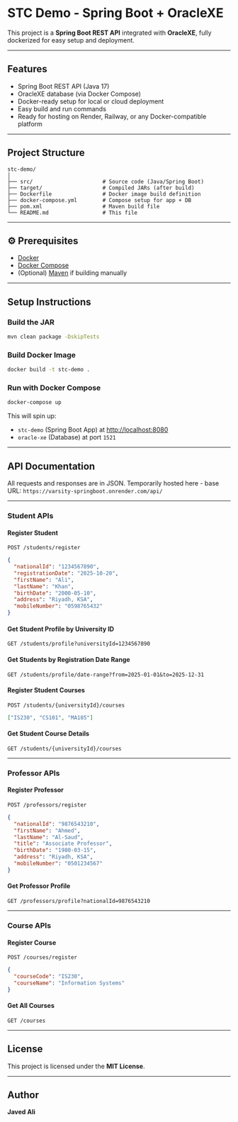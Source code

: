 # STC Demo - Spring Boot + OracleXE 

This project is a **Spring Boot REST API** integrated with **OracleXE**, fully dockerized for easy setup and deployment.

---

## Features

- Spring Boot REST API (Java 17)
- OracleXE database (via Docker Compose)
- Docker-ready setup for local or cloud deployment
- Easy build and run commands
- Ready for hosting on Render, Railway, or any Docker-compatible platform

---

## Project Structure

```
stc-demo/
│
├── src/                      # Source code (Java/Spring Boot)
├── target/                   # Compiled JARs (after build)
├── Dockerfile                # Docker image build definition
├── docker-compose.yml        # Compose setup for app + DB
├── pom.xml                   # Maven build file
└── README.md                 # This file
```

---

## ⚙️ Prerequisites

- [Docker](https://www.docker.com/get-started)
- [Docker Compose](https://docs.docker.com/compose/)
- (Optional) [Maven](https://maven.apache.org/) if building manually

---

## Setup Instructions

### Build the JAR
```bash
mvn clean package -DskipTests
```

### Build Docker Image
```bash
docker build -t stc-demo .
```

### Run with Docker Compose
```bash
docker-compose up
```

This will spin up:
- `stc-demo` (Spring Boot App) at [http://localhost:8080](http://localhost:8080)
- `oracle-xe` (Database) at port `1521`

---

## API Documentation

All requests and responses are in JSON.
Temporarily hosted here -  base URL: `https://varsity-springboot.onrender.com/api/`

---

### Student APIs

#### **Register Student**
`POST /students/register`
```json
{
  "nationalId": "1234567890",
  "registrationDate": "2025-10-20",
  "firstName": "Ali",
  "lastName": "Khan",
  "birthDate": "2000-05-10",
  "address": "Riyadh, KSA",
  "mobileNumber": "0598765432"
}
```

#### **Get Student Profile by University ID**
`GET /students/profile?universityId=1234567890`

#### **Get Students by Registration Date Range**
`GET /students/profile/date-range?from=2025-01-01&to=2025-12-31`

#### **Register Student Courses**
`POST /students/{universityId}/courses`
```json
["IS230", "CS101", "MA105"]
```

#### **Get Student Course Details**
`GET /students/{universityId}/courses`

---

### Professor APIs

#### **Register Professor**
`POST /professors/register`
```json
{
  "nationalId": "9876543210",
  "firstName": "Ahmed",
  "lastName": "Al-Saud",
  "title": "Associate Professor",
  "birthDate": "1980-03-15",
  "address": "Riyadh, KSA",
  "mobileNumber": "0501234567"
}
```

#### **Get Professor Profile**
`GET /professors/profile?nationalId=9876543210`

---

### Course APIs

#### **Register Course**
`POST /courses/register`
```json
{
  "courseCode": "IS230",
  "courseName": "Information Systems"
}
```

#### **Get All Courses**
`GET /courses`


---

## License

This project is licensed under the **MIT License**.

---

## Author

**Javed Ali**

